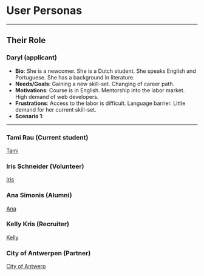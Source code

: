 # User Personas

<!-- some introduction -->

---

<!-- a persona -->

## Their Role

### Daryl (applicant)

- **Bio**: She is a newcomer. She is a Dutch student. She speaks English and
  Portuguese. She has a background in literature.
- **Needs/Goals**: Gaining a new skill-set. Changing of career path.
- **Motivations**: Course is in English. Mentorship into the labor market. High
  demand of web developers.
- **Frustrations**: Access to the labor is difficult. Language barrier. Little
  demand for her current skill-set.
- **Scenario 1**:

---

<!-- more personas ... -->

### Tami Rau (Current student)

[Tami](https://www.semrush.com/persona/share/gLYx7UuFDgK6h5Z4PoPjRpVaxu2JD5RTCRtKMoJiBjA/)

### Iris Schneider (Volunteer)

[Iris](https://www.semrush.com/persona/share/ZauuKJk39_0NDQDt81alOS4YuMzFCXLdU0olSpfSbhc/)

### Ana Simonis (Alumni)

[Ana](https://www.semrush.com/persona/share/ZauuKJk39_0NDQDt81alOS4YuMzFCXLdU0olSpfSbhc/)

### Kelly Kris (Recruiter)

[Kelly](https://www.semrush.com/persona/share/sX7iQSK0Tp4fUGsubkOrHEtQIgjYsapc5ZgcyFImx8k/)

### City of Antwerpen (Partner)

[City of Antwerp](https://www.semrush.com/persona/edit/7548ced8-939e-4859-99b2-9bcbc30f376e/)
